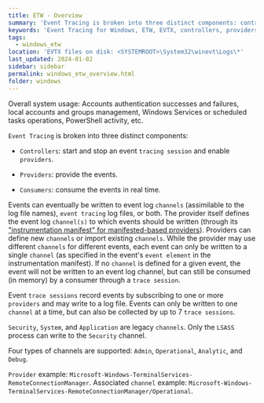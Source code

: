 ```yaml
---
title: ETW - Overview
summary: 'Event Tracing is broken into three distinct components: controllers, providers, and consumers.\n\nControllers start and stop an event tracing session and enable providers.\n\nProviders: provide the events, consumed by Consumers in real time.\n\nProviders can also write events to (new or existing) channels, with each event only being writable to a single channel.'
keywords: 'Event Tracing for Windows, ETW, EVTX, controllers, providers, consumers, trace sessions, channel'
tags:
  - windows_etw
location: 'EVTX files on disk: <SYSTEMROOT>\System32\winevt\Logs\*'
last_updated: 2024-01-02
sidebar: sidebar
permalink: windows_etw_overview.html
folder: windows
---
```


Overall system usage: Accounts authentication successes and failures, local
accounts and groups management, Windows Services or scheduled tasks operations,
PowerShell activity, etc.

`Event Tracing` is broken into three distinct components:

  - `Controllers`: start and stop an event `tracing session` and enable `providers`.

  - `Providers`: provide the events.

  - `Consumers`: consume the events in real time.

Events can eventually be written to event log `channels` (assimilable to the
log file names), `event tracing` log files, or both. The provider itself
defines the event log `channel(s)` to which events should be written (through
its ["instrumentation manifest" for manifested-based providers](https://learn.microsoft.com/en-us/windows/win32/wes/defining-channels)).
Providers can define new `channels` or import existing `channels`. While the
provider may use different `channels` for different events, each event can only
be written to a single `channel` (as specified in the event's `event element`
in the instrumentation manifest). If no `channel` is defined for a given event,
the event will not be written to an event log channel, but can still be
consumed (in memory) by a consumer through a `trace session`.

Event `trace sessions` record events by subscribing to one or more `providers`
and may write to a log file. Events can only be written to one `channel` at a
time, but can also be collected by up to 7 `trace sessions`.

`Security`, `System`, and `Application` are legacy `channels`. Only the
`LSASS` process can write to the `Security` channel.

Four types of channels are supported: `Admin`, `Operational`, `Analytic`, and
`Debug`.

`Provider` example: `Microsoft-Windows-TerminalServices-RemoteConnectionManager`.
Associated `channel` example: `Microsoft-Windows-TerminalServices-RemoteConnectionManager/Operational`.
